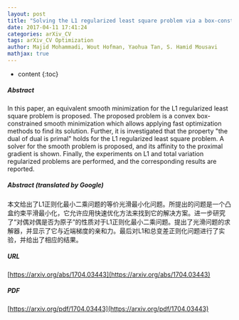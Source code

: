 ```yaml
---
layout: post
title: "Solving the L1 regularized least square problem via a box-constrained smooth minimization"
date: 2017-04-11 17:41:24
categories: arXiv_CV
tags: arXiv_CV Optimization
author: Majid Mohammadi, Wout Hofman, Yaohua Tan, S. Hamid Mousavi
mathjax: true
---
```


* content
{:toc}

##### Abstract
In this paper, an equivalent smooth minimization for the L1 regularized least square problem is proposed. The proposed problem is a convex box-constrained smooth minimization which allows applying fast optimization methods to find its solution. Further, it is investigated that the property "the dual of dual is primal" holds for the L1 regularized least square problem. A solver for the smooth problem is proposed, and its affinity to the proximal gradient is shown. Finally, the experiments on L1 and total variation regularized problems are performed, and the corresponding results are reported.

##### Abstract (translated by Google)
本文给出了L1正则化最小二乘问题的等价光滑最小化问题。所提出的问题是一个凸盒约束平滑最小化，它允许应用快速优化方法来找到它的解决方案。进一步研究了“对偶对偶是否为原子”的性质对于L1正则化最小二乘问题。提出了光滑问题的求解器，并显示了它与近端梯度的亲和力。最后对L1和总变差正则化问题进行了实验，并给出了相应的结果。

##### URL
[https://arxiv.org/abs/1704.03443](https://arxiv.org/abs/1704.03443)

##### PDF
[https://arxiv.org/pdf/1704.03443](https://arxiv.org/pdf/1704.03443)

